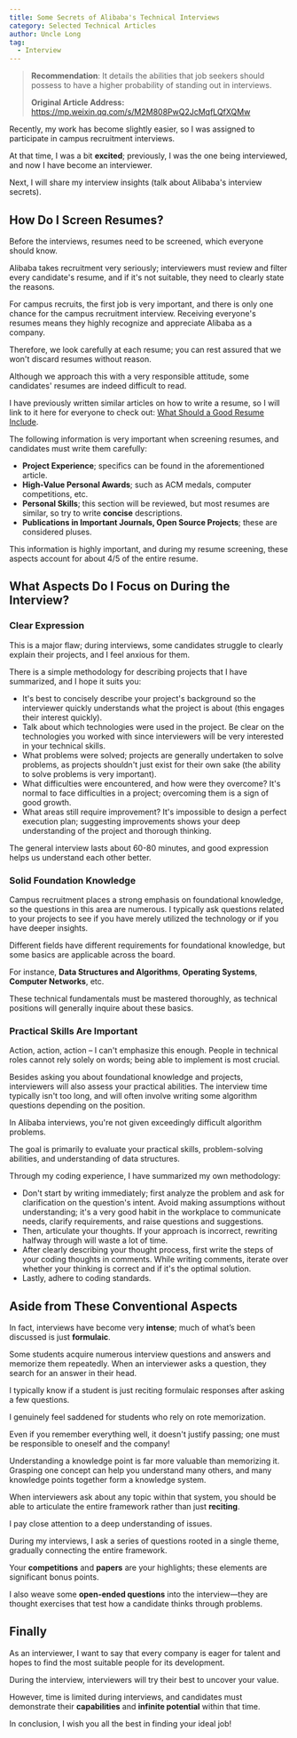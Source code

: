 ```yaml
---
title: Some Secrets of Alibaba's Technical Interviews
category: Selected Technical Articles
author: Uncle Long
tag:
  - Interview
---
```


> **Recommendation**: It details the abilities that job seekers should possess to have a higher probability of standing out in interviews.
>
> **Original Article Address:** <https://mp.weixin.qq.com/s/M2M808PwQ2JcMqfLQfXQMw>

Recently, my work has become slightly easier, so I was assigned to participate in campus recruitment interviews.

At that time, I was a bit **excited**; previously, I was the one being interviewed, and now I have become an interviewer.

Next, I will share my interview insights (talk about Alibaba's interview secrets).

## How Do I Screen Resumes?

Before the interviews, resumes need to be screened, which everyone should know.

Alibaba takes recruitment very seriously; interviewers must review and filter every candidate's resume, and if it's not suitable, they need to clearly state the reasons.

For campus recruits, the first job is very important, and there is only one chance for the campus recruitment interview. Receiving everyone's resumes means they highly recognize and appreciate Alibaba as a company.

Therefore, we look carefully at each resume; you can rest assured that we won't discard resumes without reason.

Although we approach this with a very responsible attitude, some candidates' resumes are indeed difficult to read.

I have previously written similar articles on how to write a resume, so I will link to it here for everyone to check out: [What Should a Good Resume Include](https://mp.weixin.qq.com/s?__biz=MzI4MDYzNDc1Mg==&mid=2247484010&idx=1&sn=afbe90c8446f5f21631cae750431d3ee&scene=21#wechat_redirect).

The following information is very important when screening resumes, and candidates must write them carefully:

- **Project Experience**; specifics can be found in the aforementioned article.
- **High-Value Personal Awards**; such as ACM medals, computer competitions, etc.
- **Personal Skills**; this section will be reviewed, but most resumes are similar, so try to write **concise** descriptions.
- **Publications in Important Journals, Open Source Projects**; these are considered pluses.

This information is highly important, and during my resume screening, these aspects account for about 4/5 of the entire resume.

## What Aspects Do I Focus on During the Interview?

### **Clear Expression**

This is a major flaw; during interviews, some candidates struggle to clearly explain their projects, and I feel anxious for them.

There is a simple methodology for describing projects that I have summarized, and I hope it suits you:

- It's best to concisely describe your project's background so the interviewer quickly understands what the project is about (this engages their interest quickly).
- Talk about which technologies were used in the project. Be clear on the technologies you worked with since interviewers will be very interested in your technical skills.
- What problems were solved; projects are generally undertaken to solve problems, as projects shouldn't just exist for their own sake (the ability to solve problems is very important).
- What difficulties were encountered, and how were they overcome? It's normal to face difficulties in a project; overcoming them is a sign of good growth.
- What areas still require improvement? It's impossible to design a perfect execution plan; suggesting improvements shows your deep understanding of the project and thorough thinking.

The general interview lasts about 60-80 minutes, and good expression helps us understand each other better.

### **Solid Foundation Knowledge**

Campus recruitment places a strong emphasis on foundational knowledge, so the questions in this area are numerous. I typically ask questions related to your projects to see if you have merely utilized the technology or if you have deeper insights.

Different fields have different requirements for foundational knowledge, but some basics are applicable across the board.

For instance, **Data Structures and Algorithms**, **Operating Systems**, **Computer Networks**, etc.

These technical fundamentals must be mastered thoroughly, as technical positions will generally inquire about these basics.

### **Practical Skills Are Important**

Action, action, action – I can't emphasize this enough. People in technical roles cannot rely solely on words; being able to implement is most crucial.

Besides asking you about foundational knowledge and projects, interviewers will also assess your practical abilities. The interview time typically isn't too long, and will often involve writing some algorithm questions depending on the position.

In Alibaba interviews, you're not given exceedingly difficult algorithm problems.

The goal is primarily to evaluate your practical skills, problem-solving abilities, and understanding of data structures.

Through my coding experience, I have summarized my own methodology:

- Don't start by writing immediately; first analyze the problem and ask for clarification on the question's intent. Avoid making assumptions without understanding; it's a very good habit in the workplace to communicate needs, clarify requirements, and raise questions and suggestions.
- Then, articulate your thoughts. If your approach is incorrect, rewriting halfway through will waste a lot of time.
- After clearly describing your thought process, first write the steps of your coding thoughts in comments. While writing comments, iterate over whether your thinking is correct and if it's the optimal solution.
- Lastly, adhere to coding standards.

## Aside from These Conventional Aspects

In fact, interviews have become very **intense**; much of what’s been discussed is just **formulaic**.

Some students acquire numerous interview questions and answers and memorize them repeatedly. When an interviewer asks a question, they search for an answer in their head.

I typically know if a student is just reciting formulaic responses after asking a few questions.

I genuinely feel saddened for students who rely on rote memorization.

Even if you remember everything well, it doesn't justify passing; one must be responsible to oneself and the company!

Understanding a knowledge point is far more valuable than memorizing it. Grasping one concept can help you understand many others, and many knowledge points together form a knowledge system.

When interviewers ask about any topic within that system, you should be able to articulate the entire framework rather than just **reciting**.

I pay close attention to a deep understanding of issues.

During my interviews, I ask a series of questions rooted in a single theme, gradually connecting the entire framework.

Your **competitions** and **papers** are your highlights; these elements are significant bonus points.

I also weave some **open-ended questions** into the interview—they are thought exercises that test how a candidate thinks through problems.

## Finally

As an interviewer, I want to say that every company is eager for talent and hopes to find the most suitable people for its development.

During the interview, interviewers will try their best to uncover your value.

However, time is limited during interviews, and candidates must demonstrate their **capabilities** and **infinite potential** within that time.

In conclusion, I wish you all the best in finding your ideal job!

<!-- @include: @article-footer.snippet.md -->
